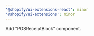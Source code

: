 ```yaml
---
'@shopify/ui-extensions-react': minor
'@shopify/ui-extensions': minor
---
```


Add "POSReceiptBlock" component.
